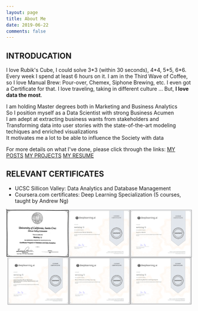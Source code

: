 ```yaml
---
layout: page
title: About Me
date: 2019-06-22
comments: false
---
```



## INTRODUCATION

I love Rubik's Cube, I could solve 3\*3 (within 30 seconds), 4\*4, 5\*5, 6\*6. Every week I spend at least 6 hours on it.
I am in the Third Wave of Coffee, so I love Manual Brew: Pour-over, Chemex, Siphone Brewing, etc. I even got a Certificate for that.
I love traveling, taking in different culture
...
But, **I love data the most**.

I am holding Master degrees both in Marketing and Business Analytics <br>
So I position myself as a Data Scientist with strong Business Acumen <br>
I am adept at extracting business wants from stakeholders and <br>
Transforming data into user stories with the state-of-the-art modeling techiques and enriched visualizations<br>
It motivates me a lot to be able to influence the Society with data<br>

For more details on what I've done, please click through the links:
[MY POSTS](https://medium.com/@wli10)
[MY PROJECTS](https://jeremite.github.io/projects)
[MY RESUME](https://github.com/jeremite/jeremite.github.io/blob/master/assets/img/Resume_WeixingLi_D.S..pdf)


## RELEVANT CERTIFICATES
* UCSC Sillicon Valley: Data Analytics and Database Management
* Coursera.com certificates: Deep Learning Specialization (5 courses, taught by Andrew Ng)

<img src="https://github.com/jeremite/jeremite.github.io/blob/master/assets/img/Post/c00.png?raw=true">
